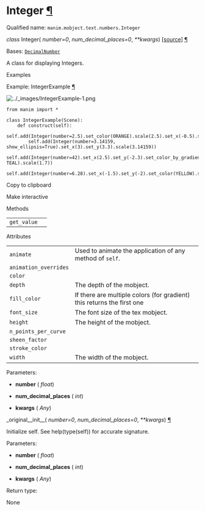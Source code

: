 # Integer [¶](https://docs.manim.community/en/stable/reference/manim.mobject.text.numbers.Integer.html\#integer "Link to this heading")

Qualified name: `manim.mobject.text.numbers.Integer`

_class_ Integer( _number=0_, _num\_decimal\_places=0_, _\*\*kwargs_) [\[source\]](https://docs.manim.community/en/stable/_modules/manim/mobject/text/numbers.html#Integer) [¶](https://docs.manim.community/en/stable/reference/manim.mobject.text.numbers.Integer.html#manim.mobject.text.numbers.Integer "Link to this definition")

Bases: [`DecimalNumber`](https://docs.manim.community/en/stable/reference/manim.mobject.text.numbers.DecimalNumber.html#manim.mobject.text.numbers.DecimalNumber "manim.mobject.text.numbers.DecimalNumber")

A class for displaying Integers.

Examples

Example: IntegerExample [¶](https://docs.manim.community/en/stable/reference/manim.mobject.text.numbers.Integer.html#integerexample)

![../_images/IntegerExample-1.png](https://docs.manim.community/en/stable/_images/IntegerExample-1.png)

```
from manim import *

class IntegerExample(Scene):
    def construct(self):
        self.add(Integer(number=2.5).set_color(ORANGE).scale(2.5).set_x(-0.5).set_y(0.8))
        self.add(Integer(number=3.14159, show_ellipsis=True).set_x(3).set_y(3.3).scale(3.14159))
        self.add(Integer(number=42).set_x(2.5).set_y(-2.3).set_color_by_gradient(BLUE, TEAL).scale(1.7))
        self.add(Integer(number=6.28).set_x(-1.5).set_y(-2).set_color(YELLOW).scale(1.4))

```

Copy to clipboard

Make interactive

Methods

|     |     |
| --- | --- |
| `get_value` |  |

Attributes

|     |     |
| --- | --- |
| `animate` | Used to animate the application of any method of `self`. |
| `animation_overrides` |  |
| `color` |  |
| `depth` | The depth of the mobject. |
| `fill_color` | If there are multiple colors (for gradient) this returns the first one |
| `font_size` | The font size of the tex mobject. |
| `height` | The height of the mobject. |
| `n_points_per_curve` |  |
| `sheen_factor` |  |
| `stroke_color` |  |
| `width` | The width of the mobject. |

Parameters:

- **number** ( _float_)

- **num\_decimal\_places** ( _int_)

- **kwargs** ( _Any_)


\_original\_\_init\_\_( _number=0_, _num\_decimal\_places=0_, _\*\*kwargs_) [¶](https://docs.manim.community/en/stable/reference/manim.mobject.text.numbers.Integer.html#manim.mobject.text.numbers.Integer._original__init__ "Link to this definition")

Initialize self. See help(type(self)) for accurate signature.

Parameters:

- **number** ( _float_)

- **num\_decimal\_places** ( _int_)

- **kwargs** ( _Any_)


Return type:

None